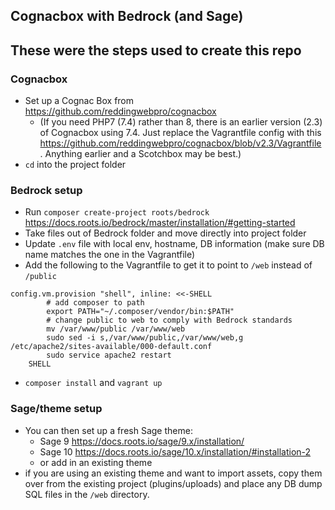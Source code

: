 ## Cognacbox with Bedrock (and Sage)

## These were the steps used to create this repo

### Cognacbox
* Set up a Cognac Box from https://github.com/reddingwebpro/cognacbox 
  * (If you need PHP7 (7.4) rather than 8, there is an earlier version (2.3) of Cognacbox using 7.4. Just replace the Vagrantfile config with this https://github.com/reddingwebpro/cognacbox/blob/v2.3/Vagrantfile . Anything earlier and a Scotchbox may be best.)
* `cd` into the project folder

### Bedrock setup
* Run `composer create-project roots/bedrock` https://docs.roots.io/bedrock/master/installation/#getting-started 
* Take files out of Bedrock folder and move directly into project folder
* Update `.env` file with local env, hostname, DB information (make sure DB name matches the one in the Vagrantfile)
* Add the following to the Vagrantfile to get it to point to `/web` instead of `/public`

```
config.vm.provision "shell", inline: <<-SHELL
        # add composer to path
        export PATH="~/.composer/vendor/bin:$PATH"
        # change public to web to comply with Bedrock standards
        mv /var/www/public /var/www/web
        sudo sed -i s,/var/www/public,/var/www/web,g /etc/apache2/sites-available/000-default.conf
        sudo service apache2 restart
    SHELL
```

* `composer install` and `vagrant up`

### Sage/theme setup
* You can then set up a fresh Sage theme: 
  * Sage 9 https://docs.roots.io/sage/9.x/installation/
  * Sage 10 https://docs.roots.io/sage/10.x/installation/#installation-2
  * or add in an existing theme
* if you are using an existing theme and want to import assets, copy them over from the existing project (plugins/uploads) and place any DB dump SQL files in the `/web` directory.
